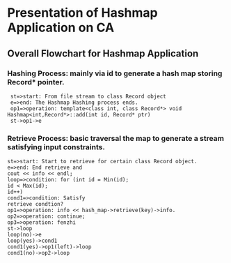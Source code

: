 # Presentation of Hashmap Application on CA

## Overall Flowchart for Hashmap Application

### Hashing Process: mainly via id to generate a hash map storing Record* pointer.

```flow
 st=>start: From file stream to class Record object
 e=>end: The Hashmap Hashing process ends.
 op1=>operation: template<class int, class Record*> void Hashmap<int,Record*>::add(int id, Record* ptr)
 st->op1->e
```

### Retrieve Process: basic traversal the map to generate a stream satisfying input constraints.

```flow
st=>start: Start to retrieve for certain class Record object.
e=>end: End retrieve and 
cout << info << endl;
loop=>condition: for (int id = Min(id);
id < Max(id);
id++)
cond1=>condition: Satisfy
retrieve condtion?
op1=>operation: info << hash_map->retrieve(key)->info.
op2=>operation: continue;
op3=>operation: fenzhi
st->loop
loop(no)->e
loop(yes)->cond1
cond1(yes)->op1(left)->loop
cond1(no)->op2->loop
```

